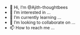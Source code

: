 - 👋 Hi, I’m @Ajith-thoughtbees
- 👀 I’m interested in ...
- 🌱 I’m currently learning ...
- 💞️ I’m looking to collaborate on ...
- 📫 How to reach me ...

<!---
Ajith-thoughtbees/Ajith-thoughtbees is a ✨ special ✨ repository because its `README.md` (this file) appears on your GitHub profile.
You can click the Preview link to take a look at your changes.
--->
